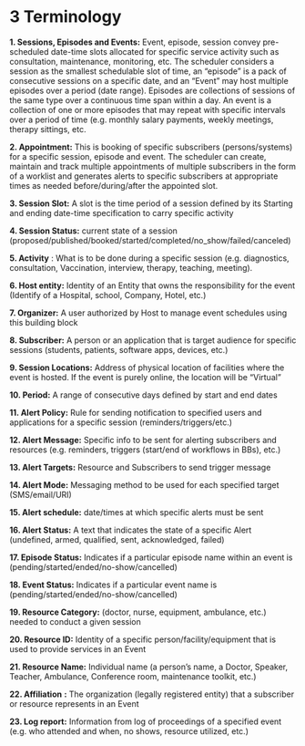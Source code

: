 # 3 Terminology

**1.     Sessions, Episodes and Events:** Event, episode, session convey pre-scheduled date-time slots allocated for specific service activity such as consultation, maintenance, monitoring, etc. The scheduler considers a session as the smallest schedulable slot of time, an “episode” is a pack of consecutive sessions on a specific date, and an “Event” may host multiple episodes over a period (date range). Episodes are collections of sessions of the same type over a continuous time span within a day. An event is a collection of one or more episodes that may repeat with specific intervals over a period of time (e.g. monthly salary payments, weekly meetings, therapy sittings, etc.

**2.     Appointment:** This is booking of specific subscribers (persons/systems) for a specific session, episode and event. The scheduler can create, maintain and track multiple appointments of multiple subscribers in the form of a worklist and generates alerts to specific subscribers at appropriate times as needed before/during/after the appointed slot.

**3.     Session Slot:** A slot is the time period of a session defined by its Starting and ending date-time specification to carry specific activity

**4.     Session Status:** current state of a session (proposed/published/booked/started/completed/no\_show/failed/canceled)

**5.     Activity** : What is to be done during a specific session (e.g. diagnostics, consultation, Vaccination, interview, therapy, teaching, meeting).

**6.     Host entity:** Identity of an Entity that owns the responsibility for the event (Identify of a Hospital, school, Company, Hotel, etc.)

**7.     Organizer:** A user authorized by Host to manage event schedules using this building block

**8.     Subscriber:** A person or an application that is target audience for specific sessions (students, patients, software apps, devices, etc.)

**9.     Session Locations:** Address of physical location of facilities where the event is hosted. If the event is purely online, the location will be “Virtual”

**10.  Period:** A range of consecutive days defined by start and end dates

**11.  Alert Policy:** Rule for sending notification to specified users and applications for a specific session (reminders/triggers/etc.)

**12.  Alert Message:** Specific info to be sent for alerting subscribers and resources (e.g. reminders, triggers (start/end of workflows in BBs), etc.)

**13.  Alert Targets:** Resource and Subscribers to send trigger message

**14.  Alert Mode:** Messaging method to be used for each specified target (SMS/email/URI)

**15.  Alert schedule:** date/times at which specific alerts must be sent

**16.  Alert Status:** A text that indicates the state of a specific Alert (undefined, armed, qualified, sent, acknowledged, failed)

**17.  Episode Status:** Indicates if a particular episode name within an event is (pending/started/ended/no-show/cancelled)

**18.  Event Status:** Indicates if a particular event name is (pending/started/ended/no-show/cancelled)

**19.  Resource Category:** (doctor, nurse, equipment, ambulance, etc.) needed to conduct a given session

**20.  Resource ID:** Identity of a specific person/facility/equipment that is used to provide services in an Event

**21.  Resource Name:** Individual name (a person’s name, a Doctor, Speaker, Teacher,  Ambulance, Conference room, maintenance toolkit, etc.)

**22.  Affiliation** **:** The organization (legally registered entity) that a subscriber or resource represents in an Event

**23.  Log report:** Information from log of proceedings of a specified event (e.g. who attended and when, no shows, resource  utilized, etc.)
